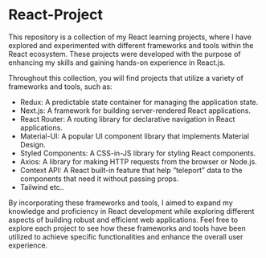 # React-Project
This repository is a collection of my React learning projects, where I have explored and experimented with different frameworks and tools within the React ecosystem. These projects were developed with the purpose of enhancing my skills and gaining hands-on experience in React.js.

Throughout this collection, you will find projects that utilize a variety of frameworks and tools, such as:
* Redux: A predictable state container for managing the application state.
* Next.js: A framework for building server-rendered React applications.
* React Router: A routing library for declarative navigation in React applications.
* Material-UI: A popular UI component library that implements Material Design.
* Styled Components: A CSS-in-JS library for styling React components.
* Axios: A library for making HTTP requests from the browser or Node.js.
* Context API: A React built-in feature that help  “teleport” data to the components that need it without passing props.
* Tailwind etc..


By incorporating these frameworks and tools, I aimed to expand my knowledge and proficiency in React development while exploring different aspects of building robust and efficient web applications. Feel free to explore each project to see how these frameworks and tools have been utilized to achieve specific functionalities and enhance the overall user experience.
